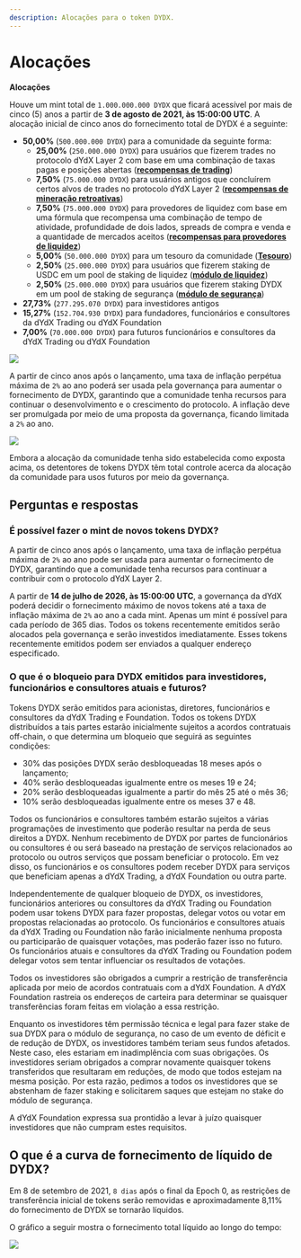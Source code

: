 ```yaml
---
description: Alocações para o token DYDX.
---
```


# Alocações

**Alocações**

Houve um mint total de `1.000.000.000 DYDX` que ficará acessível por mais de cinco (5) anos a partir de **3 de agosto de 2021, às 15:00:00 UTC**. A alocação inicial de cinco anos do fornecimento total de DYDX é a seguinte:

* **50,00%** (`500.000.000 DYDX`) para a comunidade da seguinte forma:
   * **25,00%** (`250.000.000 DYDX`) para usuários que fizerem trades no protocolo dYdX Layer 2 com base em uma combinação de taxas pagas e posições abertas ([**recompensas de trading**](../rewards/trading-rewards.md))
   * **7,50%** (`75.000.000 DYDX`) para usuários antigos que concluírem certos alvos de trades no protocolo dYdX Layer 2 ([**recompensas de mineração retroativas**](../rewards/retroactive-mining-rewards.md))
   * **7,50%** (`75.000.000 DYDX`) para provedores de liquidez com base em uma fórmula que recompensa uma combinação de tempo de atividade, profundidade de dois lados, spreads de compra e venda e a quantidade de mercados aceitos ([**recompensas para provedores de liquidez**](../rewards/liquidity-provider-rewards.md))
   * **5,00%** (`50.000.000 DYDX`) para um tesouro da comunidade ([**Tesouro**](community-treasury.md))
   * **2,50%** (`25.000.000 DYDX`) para usuários que fizerem staking de USDC em um pool de staking de liquidez ([**módulo de liquidez**](../staking-pools/liquidity-staking-pool.md))
   * **2,50%** (`25.000.000 DYDX`) para usuários que fizerem staking DYDX em um pool de staking de segurança ([**módulo de segurança**](../staking-pools/safety-staking-pool.md))
* **27,73%** (`277.295.070 DYDX`) para investidores antigos
* **15,27%** (`152.704.930 DYDX`) para fundadores, funcionários e consultores da dYdX Trading ou dYdX Foundation
* **7,00%** (`70.000.000 DYDX`) para futuros funcionários e consultores da dYdX Trading ou dYdX Foundation

![](<.. /.gitbook/assets/DYDX Allocations (Initial 5 Years).png>)

A partir de cinco anos após o lançamento, uma taxa de inflação perpétua máxima de `2%` ao ano poderá ser usada pela governança para aumentar o fornecimento de DYDX, garantindo que a comunidade tenha recursos para continuar o desenvolvimento e o crescimento do protocolo. A inflação deve ser promulgada por meio de uma proposta da governança, ficando limitada a `2%` ao ano.

![](<.. /.gitbook/assets/Allocation 10 Years Inflation (1).png>)

Embora a alocação da comunidade tenha sido estabelecida como exposta acima, os detentores de tokens DYDX têm total controle acerca da alocação da comunidade para usos futuros por meio da governança.

## **Perguntas e respostas**

### **É possível fazer o mint de novos tokens DYDX?**

A partir de cinco anos após o lançamento, uma taxa de inflação perpétua máxima de `2%` ao ano pode ser usada para aumentar o fornecimento de DYDX, garantindo que a comunidade tenha recursos para continuar a contribuir com o protocolo dYdX Layer 2.

A partir de **14 de julho de 2026, às 15:00:00 UTC**, a governança da dYdX poderá decidir o fornecimento máximo de novos tokens até a taxa de inflação máxima de `2%` ao ano a cada mint. Apenas um mint é possível para cada período de 365 dias. Todos os tokens recentemente emitidos serão alocados pela governança e serão investidos imediatamente. Esses tokens recentemente emitidos podem ser enviados a qualquer endereço especificado.

### **O que é o bloqueio para DYDX emitidos para investidores, funcionários e consultores atuais e futuros?**

Tokens DYDX serão emitidos para acionistas, diretores, funcionários e consultores da dYdX Trading e Foundation. Todos os tokens DYDX distribuídos a tais partes estarão inicialmente sujeitos a acordos contratuais off-chain, o que determina um bloqueio que seguirá as seguintes condições:

* 30% das posições DYDX serão desbloqueadas 18 meses após o lançamento;
* 40% serão desbloqueadas igualmente entre os meses 19 e 24;
* 20% serão desbloqueadas igualmente a partir do mês 25 até o mês 36;
* 10% serão desbloqueadas igualmente entre os meses 37 e 48.

Todos os funcionários e consultores também estarão sujeitos a várias programações de investimento que poderão resultar na perda de seus direitos a DYDX. Nenhum recebimento de DYDX por partes de funcionários ou consultores é ou será baseado na prestação de serviços relacionados ao protocolo ou outros serviços que possam beneficiar o protocolo. Em vez disso, os funcionários e os consultores podem receber DYDX para serviços que beneficiam apenas a dYdX Trading, a dYdX Foundation ou outra parte.

Independentemente de qualquer bloqueio de DYDX, os investidores, funcionários anteriores ou consultores da dYdX Trading ou Foundation podem usar tokens DYDX para fazer propostas, delegar votos ou votar em propostas relacionadas ao protocolo. Os funcionários e consultores atuais da dYdX Trading ou Foundation não farão inicialmente nenhuma proposta ou participarão de quaisquer votações, mas poderão fazer isso no futuro. Os funcionários atuais e consultores da dYdX Trading ou Foundation podem delegar votos sem tentar influenciar os resultados de votações.

Todos os investidores são obrigados a cumprir a restrição de transferência aplicada por meio de acordos contratuais com a dYdX Foundation. A dYdX Foundation rastreia os endereços de carteira para determinar se quaisquer transferências foram feitas em violação a essa restrição.

Enquanto os investidores têm permissão técnica e legal para fazer stake de sua DYDX para o módulo de segurança, no caso de um evento de déficit e de redução de DYDX, os investidores também teriam seus fundos afetados. Neste caso, eles estariam em inadimplência com suas obrigações. Os investidores seriam obrigados a comprar novamente quaisquer tokens transferidos que resultaram em reduções, de modo que todos estejam na mesma posição. Por esta razão, pedimos a todos os investidores que se abstenham de fazer staking e solicitarem saques que estejam no stake do módulo de segurança.

A dYdX Foundation expressa sua prontidão a levar à juízo quaisquer investidores que não cumpram estes requisitos.

## O que é a curva de fornecimento de líquido de DYDX?

Em 8 de setembro de 2021, `8 dias` após o final da Epoch 0, as restrições de transferência inicial de tokens serão removidas e aproximadamente 8,11% do fornecimento de DYDX se tornarão líquidos.

O gráfico a seguir mostra o fornecimento total líquido ao longo do tempo:

![](<.. /.gitbook/assets/Liquid Supply Schedule (2).png>)
